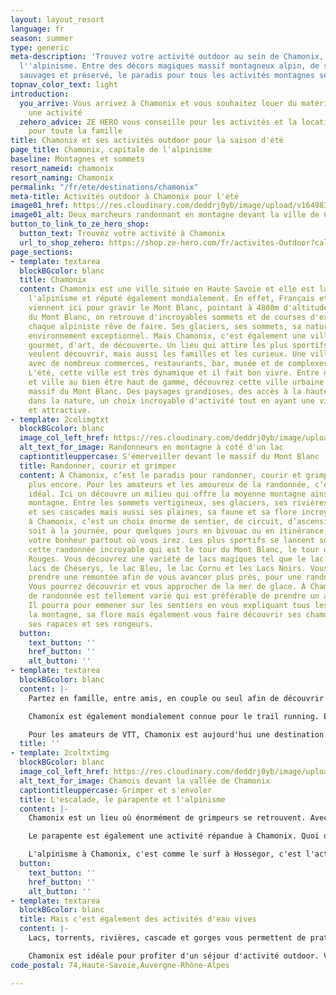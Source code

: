 ```yaml
---
layout: layout_resort
language: fr
season: summer
type: generic
meta-description: 'Trouvez votre activité outdoor au sein de Chamonix, capitale de
  l''alpinisme. Entre des décors magiques massif montagneux alpin, de ses vallées
  sauvages et préservé, le paradis pour tous les activités montagnes se trouve à Chamonix. '
topnav_color_text: light
introduction:
  you_arrive: Vous arrivez à Chamonix et vous souhaitez louer du matériel ou trouver
    une activité
  zehero_advice: ZE HERO vous conseille pour les activités et la location des équipements
    pour toute la famille
title: Chamonix et ses activités outdoor pour la saison d'été
page_title: Chamonix, capitale de l'alpinisme
baseline: Montagnes et sommets
resort_nameid: chamonix
resort_naming: Chamonix
permalink: "/fr/ete/destinations/chamonix"
meta-title: Activités outdoor à Chamonix pour l'été
image01_href: https://res.cloudinary.com/deddrj0yb/image/upload/v1649831434/website/resorts/Chamonix/susan-flynn-X6EVEZdzYHs-unsplash.jpg
image01_alt: Deux marcheurs randonnant en montagne devant la ville de Chamonix
button_to_link_to_ze_hero_shop:
  button_text: Trouvez votre activité à Chamonix
  url_to_shop_zehero: https://shop.ze-hero.com/fr/activites-Outdoor?calessonstype=all&catypegenderlistsummer=all&calessonsactivitytype=all&start-date=
page_sections:
- template: textarea
  blockBGcolor: blanc
  title: Chamonix
  content: Chamonix est une ville située en Haute Savoie et elle est la capitale de
    l'alpinisme et réputé également mondialement. En effet, Français et étrangers
    viennent ici pour gravir le Mont Blanc, pointant à 4808m d'altitude. Mais en plus
    du Mont Blanc, on retrouve d'incroyables sommets et de courses d'exception que
    chaque alpiniste rêve de faire. Ses glaciers, ses sommets, sa nature offre un
    environnement exceptionnel. Mais Chamonix, c'est également une ville de plaisir
    gourmet, d'art, de découverte. Un lieu qui attire les plus sportifs, ceux qui
    veulent découvrir, mais aussi les familles et les curieux. Une ville très attractive
    avec de nombreux commerces, restaurants, bar, musée et de complexes sportifs.
    L'été, cette ville est très dynamique et il fait bon vivre. Entre nature sauvage
    et ville au bien être haut de gamme, découvrez cette ville urbaine au pied du
    massif du Mont Blanc. Des paysages grandioses, des accès à la haute montagne et
    dans la nature, un choix incroyable d'activité tout en ayant une ville développée
    et attractive.
- template: 2colimgtxt
  blockBGcolor: blanc
  image_col_left_href: https://res.cloudinary.com/deddrj0yb/image/upload/v1649831464/website/resorts/Chamonix/patrick-janser-89cATnMSEKY-unsplash_1.jpg
  alt_text_for_image: Randonneurs en montagne à coté d'un lac
  captiontitleuppercase: S'émerveiller devant le massif du Mont Blanc
  title: Randonner, courir et grimper
  content: À Chamonix, c’est le paradis pour randonner, courir et grimper, et bien
    plus encore. Pour les amateurs et les amoureux de la randonnée, c’est le lieu
    idéal. Ici on découvre un milieu qui offre la moyenne montagne ainsi que la haute
    montagne. Entre les sommets vertigineux, ses glaciers, ses rivières, ses lacs
    et ses cascades mais aussi ses plaines, sa faune et sa flore incroyable, randonner
    à Chamonix, c’est un choix énorme de sentier, de circuit, d’ascension. Que ce
    soit à la journée, pour quelques jours en bivouac ou en itinérance, vous trouverez
    votre bonheur partout où vous irez. Les plus sportifs se lancent souvent dans
    cette randonnée incroyable qui est le tour du Mont Blanc, le tour des Aiguilles
    Rouges. Vous découvrez une variété de lacs magiques tel que le lac Blanc, les
    lacs de Chéserys, le lac Bleu, le lac Cornu et les Lacs Noirs. Vous pourrez parfois
    prendre une remontée afin de vous avancer plus près, pour une randonnée plus douce.
    Vous pourrez découvrir et vous approcher de la mer de glace. À Chamonix, le choix
    de randonnée est tellement varié qui est préférable de prendre un accompagnateur.
    Il pourra pour emmener sur les sentiers en vous expliquant tous les secrets de
    la montagne, sa flore mais également vous faire découvrir ses chamois, ses bouquetins,
    ses rapaces et ses rongeurs.
  button:
    text_button: ''
    href_button: ''
    alt_button: ''
- template: textarea
  blockBGcolor: blanc
  content: |-
    Partez en famille, entre amis, en couple ou seul afin de découvrir la montagne de Chamonix. Il y en a pour tous et le choix est si varié que vous pourrez randonner tous les jours sans passer une fois au même endroit.

    Chamonix est également mondialement connue pour le trail running. En effet, l'UTMB est la course mondiale où tous les élites se retrouvent sur différents formats de course mais surtout sur le format de 170km. D'autre évènement tel que le 90km du Mont Blanc et le marathon du Mont Blanc ainsi que le Trail des Aguilles Rouge amènent encore plus de coureurs au sein de Chamonix. Chamonix met à disposition des parcours balisés pour les amoureux de la course à pied en montagne. Avec 500km de sentiers, il y a de quoi faire à Chamonix. Que ce soit pour les débutants, ceux qui veulent s'initier, pour les adeptes ou les experts, prenez une paire de baskets et partez courir.

    Pour les amateurs de VTT, Chamonix est aujourd'hui une destination parfaite pour les différentes pratiques de VTT. Dépassez vous dans un cadre unique, sur des sentiers qui offriront technicité, engagement pour les plus téméraires. Entre des sentiers de montagne, de forêts, près des lacs, vous découvrirez un large choix d'itinéraires. Partez randonner pour découvrir les points de vue les plus remarquables. Pour les familles, vous pouvez également être accompagné d'une guide et rouler en VTT Electrique. Offrez-vous des descentes incroyables et remontées en télécabines. Vous trouverez de nombreuses écoles de VTT et de shops de location de VTT qui vous offriront leurs services. Il existe des restrictions sur les chemins où les randonneurs se promènent, il est alors important de se renseigner ou de partir avec un guide VTT de Chamonix.
  title: ''
- template: 2coltxtimg
  blockBGcolor: blanc
  image_col_left_href: https://res.cloudinary.com/deddrj0yb/image/upload/v1649831398/website/resorts/Chamonix/dash-kadam-puLcQd2l8kE-unsplash.jpg
  alt_text_for_image: Chamois devant la vallée de Chamonix
  captiontitleuppercase: Grimper et s'envoler
  title: L'escalade, le parapente et l'alpinisme
  content: |-
    Chamonix est un lieu où énormément de grimpeurs se retrouvent. Avec sa roche solide et compacte, vous découvrirez des kilomètres de voies. Il y a également des sites pour escalader, afin de découvrir cette pratique, progresser et se perfectionner parfois avant de partir dans des longues voies plongées aux cœurs du massif du Mont Blanc. On retrouve le site d'escalade de Chavants, de Gaillands, de la Joue et bien d'autres voies. Vous pourrez également aller grimper à Houches dans la salle d'escalade Indoor. Avec guide, vous pourrez découvrir des voies adaptées à votre niveau, dans des paysages grandioses.

    Le parapente est également une activité répandue à Chamonix. Quoi de mieux que de voler face au Mont Blanc, de voir tous les massifs du Mont Blanc devant soient, ses crêtes, ses pics élevés vers le ciel, ses paysages glaciaires. Un baptême que vous ne pourrez oublier. Vous trouverez de nombreuses écoles de parapente qui vous permettront de voler ou de réaliser un stage afin d’être autonome.

    L'alpinisme à Chamonix, c'est comme le surf à Hossegor, c'est l'activité phare. Outre l'ascension du Mont Blanc, le choix de courses et d'itinéraires est incroyable. Que vous soyez totalement novices, amateurs ou expert, l'alpinisme s'ouvre à vous. L'alpinisme c'est plusieurs façons de grimper la montagne, que ce soit en escaladant, en randonnant sur les glaciers. Partez avec un guide qui vous emmènera découvrir le cœur de ce massif alpin. Dormez en refuge, profitez d'un lever de soleil et partez vivre un moment dont vous n'oublierez jamais.
  button:
    text_button: ''
    href_button: ''
    alt_button: ''
- template: textarea
  blockBGcolor: blanc
  title: Mais c'est également des activités d'eau vives
  content: |-
    Lacs, torrents, rivières, cascade et gorges vous permettent de pratiquer à Chamonix les différentes activités d'eau vives. Vous pourrez alors vous laisser tenter par une descente en Rafting, en Kayak, en Hydrospeed mais également en canyoning. Vous descendrez alors l'Arve à Chamonix ou plus loin la Dranse et le Griffe. De quoi vous rafraîchir durant l'été et vivre des sensations fortes.

    Chamonix est idéale pour profiter d'un séjour d'activité outdoor. Vous pourrez découvrir ce massif immense et incroyable par différentes façons : randonnée, trail, VTT, vélo de route, alpinisme, escalade, via ferrata. Un guide sera grandement utile afin de découvrir et de comprendre cette nature, cette faune et flore ainsi que tous l'environnement. Vivez des émotions et des sensations fortes à Chamonix. Le Hero en vous se découvrira forcément.
code_postal: 74,Haute-Savoie,Auvergne-Rhône-Alpes

---
```

